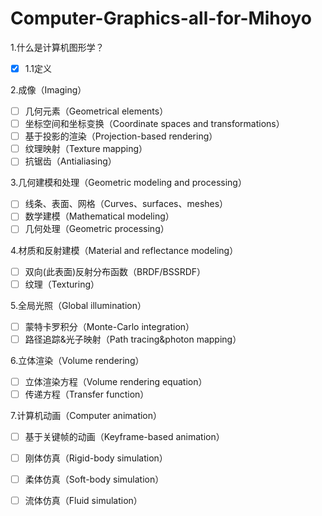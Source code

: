 # Computer-Graphics-all-for-Mihoyo
1.什么是计算机图形学？

- [x] 1.1定义

2.成像（Imaging）

- [ ] 几何元素（Geometrical elements）
- [ ] 坐标空间和坐标变换（Coordinate spaces and transformations）
- [ ] 基于投影的渲染（Projection-based rendering）
- [ ] 纹理映射（Texture mapping）
- [ ] 抗锯齿（Antialiasing）

3.几何建模和处理（Geometric modeling and processing）

- [ ] 线条、表面、网格（Curves、surfaces、meshes）
- [ ] 数学建模（Mathematical modeling）
- [ ] 几何处理（Geometric processing）

4.材质和反射建模（Material and reflectance modeling）

- [ ] 双向(此表面)反射分布函数（BRDF/BSSRDF）
- [ ] 纹理（Texturing）

5.全局光照（Global illumination）

- [ ] 蒙特卡罗积分（Monte-Carlo integration）
- [ ] 路径追踪&光子映射（Path tracing&photon mapping）

6.立体渲染（Volume rendering）

- [ ] 立体渲染方程（Volume rendering equation）
- [ ] 传递方程（Transfer function）

7.计算机动画（Computer animation）

- [ ] 基于关键帧的动画（Keyframe-based animation）
- [ ] 刚体仿真（Rigid-body simulation）
- [ ] 柔体仿真（Soft-body simulation）
- [ ] 流体仿真（Fluid simulation）

